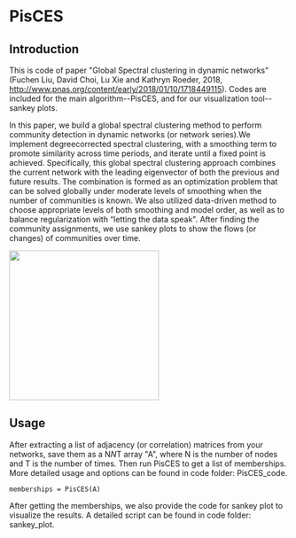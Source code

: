 # PisCES
## Introduction
This is code of paper "Global Spectral clustering in dynamic networks" (Fuchen Liu, David Choi, Lu Xie and Kathryn Roeder, 2018, http://www.pnas.org/content/early/2018/01/10/1718449115).  Codes are included for the main algorithm--PisCES, and for our visualization tool--sankey plots.

In this paper, we build a global spectral clustering method to perform community detection in dynamic networks (or network series).We implement degreecorrected spectral clustering, with a smoothing term to promote similarity across time periods, and iterate until a fixed point is achieved. Specifically, this global spectral clustering approach combines the current network with the leading eigenvector of both the previous and future results. The combination is formed as an optimization problem that can be solved globally under moderate levels of smoothing when the number of communities is known. We also utilized data-driven method to choose appropriate levels of both smoothing and model order, as well as to balance regularization
with “letting the data speak". After finding the community assignments, we use sankey plots to show the flows (or changes) of communities over time.

<img src="graphss/T1toT6_plain_grey-eps-converted-to.pdf" width="270"/> 

## Usage
After extracting a list of adjacency (or correlation) matrices from your networks, save them as a N*N*T array "A", where N is the number of nodes and T is the number of times. Then run PisCES to get a list of memberships. More detailed usage and options can be found in code folder: PisCES_code.
```
memberships = PisCES(A)
```
After getting the memberships, we also provide the code for sankey plot to visualize the results. A detailed script can be found in code folder: sankey_plot.

